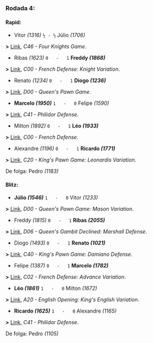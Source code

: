 ### Rodada 4:

#### Rapid:

* Vitor *(1316)* `½ - ½` Júlio *(1706)* 

**>** [Link](https://www.lichess.org/cNEagLGV), *C46 - Four Knights Game*.
* Ribas *(1623)* `0   -   1` **Freddy *(1868)*** 

**>** [Link](https://www.lichess.org/cdRVlh4r), *C00 - French Defense: Knight Variation*.
* Renato *(1234)* `0   -   1` **Diogo *(1236)*** 

**>** [Link](https://www.lichess.org/7bYFbRah), *D00 - Queen's Pawn Game*.
* **Marcelo *(1950)*** `1   -   0`  Felipe *(1590)* 

**>** [Link](https://www.lichess.org/dWGd6c2o), *C41 - Philidor Defense*.
* Milton *(1892)* `0   -   1` **Léo *(1933)*** 

**>** [Link](https://www.lichess.org/zjBo3xbv), *C00 - French Defense*.
* Alexandre *(1196)* `0   -   1` **Ricardo *(1771)*** 

**>** [Link](https://www.lichess.org/sZT5rfu1), *C20 - King's Pawn Game: Leonardis Variation*.

De folga: Pedro *(1183)*

#### Blitz:

* **Júlio *(1546)*** `1   -   0`  Vitor *(1233)* 

**>** [Link](https://www.lichess.org/IwpZ88MV), *D00 - Queen's Pawn Game: Mason Variation*.
* Freddy *(1815)* `0   -   1` **Ribas *(2055)*** 

**>** [Link](https://www.lichess.org/HRkvmdFA), *D06 - Queen's Gambit Declined: Marshall Defense*.
* Diogo *(1493)* `0   -   1` **Renato *(1021)*** 

**>** [Link](https://www.lichess.org/AJWXTn79), *C40 - King's Pawn Game: Damiano Defense*.
* Felipe *(1387)* `0   -   1` **Marcelo *(1782)*** 

**>** [Link](https://www.lichess.org/wULx6CqR), *C02 - French Defense: Advance Variation*.
* **Léo *(1861)*** `1   -   0`  Milton *(1672)* 

**>** [Link](https://www.lichess.org/YLnhheQG), *A20 - English Opening: King's English Variation*.
* **Ricardo *(1625)*** `1   -   0`  Alexandre *(1165)* 

**>** [Link](https://www.lichess.org/LqcS00rX), *C41 - Philidor Defense*.

De folga: Pedro *(1105)*

